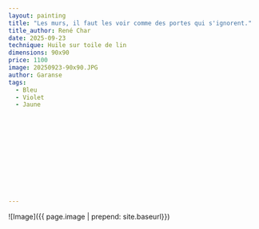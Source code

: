```yaml
---
layout: painting
title: "Les murs, il faut les voir comme des portes qui s'ignorent." 
title_author: René Char
date: 2025-09-23
technique: Huile sur toile de lin
dimensions: 90x90
price: 1100
image: 20250923-90x90.JPG
author: Garanse
tags:
  - Bleu 
  - Violet
  - Jaune
  
  
 
  
  
  
  
 
 
  
  
  
---
```

![Image]({{ page.image | prepend: site.baseurl}})

